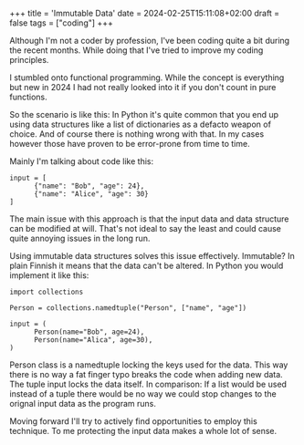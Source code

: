 +++
title = 'Immutable Data'
date = 2024-02-25T15:11:08+02:00
draft = false
tags = ["coding"]
+++

Although I'm not a coder by profession, I've been coding quite a bit during the recent months. While doing that I've tried to improve my coding principles.

I stumbled onto functional programming. While the concept is everything but new in 2024 I had not really looked into it if you don't count in pure functions.

So the scenario is like this: In Python it's quite common that you end up using data structures like a list of dictionaries as a defacto weapon of choice. And of course there is nothing wrong with that. In my cases however those have proven to be error-prone from time to time.

Mainly I'm talking about code like this:

```
input = [
      {"name": "Bob", "age": 24},
      {"name": "Alice", "age": 30}
]
```

The main issue with this approach is that the input data and data structure can be modified at will. That's not ideal to say the least and could cause quite annoying issues in the long run.

Using immutable data structures solves this issue effectively. Immutable? In plain Finnish it means that the data can't be altered. In Python you would implement it like this:

```
import collections

Person = collections.namedtuple("Person", ["name", "age"])

input = (
      Person(name="Bob", age=24),
      Person(name="Alica", age=30),
)
```

Person class is a namedtuple locking the keys used for the data. This way there is no way a fat finger typo breaks the code when adding new data. The tuple input locks the data itself. In comparison: If a list would be used instead of a tuple there would be no way we could stop changes to the orignal input data as the program runs.

Moving forward I'll try to actively find opportunities to employ this technique. To me protecting the input data makes a whole lot of sense. 